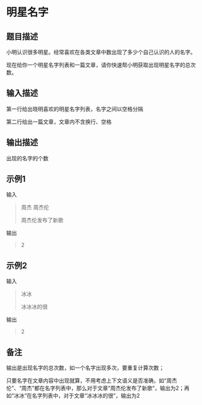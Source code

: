 # 明星名字

## 题目描述

小明认识很多明星。经常喜欢在各类文章中数出现了多少个自己认识的人的名字。

现在给你一个明星名字列表和一篇文章，请你快速帮小明获取出现明星名字的总次数。



## 输入描述

第一行给出晓明喜欢的明星名字列表，名字之间以空格分隔

第二行给出一篇文章，文章内不含换行、空格



## 输出描述

出现的名字的个数



## 示例1

输入

> 周杰 周杰伦
>
> 周杰伦发布了新歌

输出

> 2

## 示例2

输入

> 冰冰
>
> 冰冰冰的很

输出

> 2



## 备注

输出是出现名字的总次数，如一个名字出现多次，要重复计算次数；

只要名字在文章内容中出现就算，不用考虑上下文语义是否准确，如“周杰伦”、“周杰”都在名字列表中，那么对于文章“周杰伦发布了新歌”，输出为2；再如“冰冰”在名字列表中，对于文章“冰冰冰的很”，输出为2